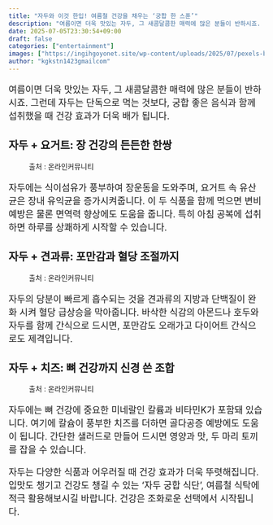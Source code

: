 ```yaml
---
title: "자두와 이것 한입! 여름철 건강을 채우는 ‘궁합 한 스푼’"
description: "여름이면 더욱 맛있는 자두, 그 새콤달콤한 매력에 많은 분들이 반하시죠. 그런데 자두는 단독으로 먹는 것보다, 궁합 좋은 음식과 함께 섭취했을 때 건강 효과가 더욱 배가 됩니다."
date: 2025-07-05T23:30:54+09:00
draft: false
categories: ["entertainment"]
images: ["https://ingihgoyonet.site/wp-content/uploads/2025/07/pexels-burst-373882-1-683x1024.jpg", "https://ingihgoyonet.site/wp-content/uploads/2025/07/pexels-david-disponett-1118410-2161650-1024x683.jpg", "https://ingihgoyonet.site/wp-content/uploads/2025/07/pexels-nastyasensei-66707-821365-1-1024x683.jpg"]
author: "kgkstn1423gmailcom"
---
```


<p style="font-size:18px">여름이면 더욱 맛있는 자두, 그 새콤달콤한 매력에 많은 분들이 반하시죠. 그런데 자두는 단독으로 먹는 것보다, 궁합 좋은 음식과 함께 섭취했을 때 건강 효과가 더욱 배가 됩니다.</p> <h2 >자두 + 요거트: 장 건강의 든든한 한쌍</h2> <figure ><img src="https://ingihgoyonet.site/wp-content/uploads/2025/07/pexels-burst-373882-1-683x1024.jpg" alt="" style="aspect-ratio:16/9;object-fit:cover"/><figcaption >출처 : 온라인커뮤니티</figcaption></figure> <p style="font-size:18px">자두에는 식이섬유가 풍부하여 장운동을 도와주며, 요거트 속 유산균은 장내 유익균을 증가시켜줍니다. 이 두 식품을 함께 먹으면 변비 예방은 물론 면역력 향상에도 도움을 줍니다. 특히 아침 공복에 섭취하면 하루를 상쾌하게 시작할 수 있습니다.</p> <h2 >자두 + 견과류: 포만감과 혈당 조절까지</h2> <figure ><img src="https://ingihgoyonet.site/wp-content/uploads/2025/07/pexels-david-disponett-1118410-2161650-1024x683.jpg" alt="" style="aspect-ratio:16/9;object-fit:cover"/><figcaption >출처 : 온라인커뮤니티</figcaption></figure> <p style="font-size:18px">자두의 당분이 빠르게 흡수되는 것을 견과류의 지방과 단백질이 완화 시켜 혈당 급상승을 막아줍니다. 바삭한 식감의 아몬드나 호두와 자두를 함께 간식으로 드시면, 포만감도 오래가고 다이어트 간식으로도 제격입니다.</p> <h2 >자두 + 치즈: 뼈 건강까지 신경 쓴 조합</h2> <figure ><img src="https://ingihgoyonet.site/wp-content/uploads/2025/07/pexels-nastyasensei-66707-821365-1-1024x683.jpg" alt="" style="aspect-ratio:16/9;object-fit:cover"/><figcaption >출처 : 온라인커뮤니티</figcaption></figure> <p style="font-size:18px">자두에는 뼈 건강에 중요한 미네랄인 칼륨과 비타민K가 포함돼 있습니다. 여기에 칼슘이 풍부한 치즈를 더하면 골다공증 예방에도 도움이 됩니다. 간단한 샐러드로 만들어 드시면 영양과 맛, 두 마리 토끼를 잡을 수 있습니다.</p> <p style="font-size:18px">자두는 다양한 식품과 어우러질 때 건강 효과가 더욱 뚜렷해집니다. 입맛도 챙기고 건강도 챙길 수 있는 ‘자두 궁합 식단’, 여름철 식탁에 적극 활용해보시길 바랍니다. 건강은 조화로운 선택에서 시작됩니다.</p>